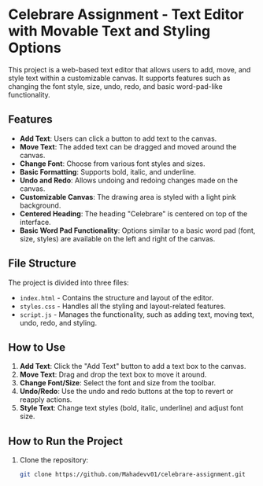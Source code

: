 # Celebrare Assignment - Text Editor with Movable Text and Styling Options

This project is a web-based text editor that allows users to add, move, and style text within a customizable canvas. It supports features such as changing the font style, size, undo, redo, and basic word-pad-like functionality.

## Features

- **Add Text**: Users can click a button to add text to the canvas.
- **Move Text**: The added text can be dragged and moved around the canvas.
- **Change Font**: Choose from various font styles and sizes.
- **Basic Formatting**: Supports bold, italic, and underline.
- **Undo and Redo**: Allows undoing and redoing changes made on the canvas.
- **Customizable Canvas**: The drawing area is styled with a light pink background.
- **Centered Heading**: The heading "Celebrare" is centered on top of the interface.
- **Basic Word Pad Functionality**: Options similar to a basic word pad (font, size, styles) are available on the left and right of the canvas.

## File Structure

The project is divided into three files:

- `index.html` - Contains the structure and layout of the editor.
- `styles.css` - Handles all the styling and layout-related features.
- `script.js` - Manages the functionality, such as adding text, moving text, undo, redo, and styling.

## How to Use

1. **Add Text**: Click the "Add Text" button to add a text box to the canvas.
2. **Move Text**: Drag and drop the text box to move it around.
3. **Change Font/Size**: Select the font and size from the toolbar.
4. **Undo/Redo**: Use the undo and redo buttons at the top to revert or reapply actions.
5. **Style Text**: Change text styles (bold, italic, underline) and adjust font size.

## How to Run the Project

1. Clone the repository:

   ```bash
   git clone https://github.com/Mahadevv01/celebrare-assignment.git
